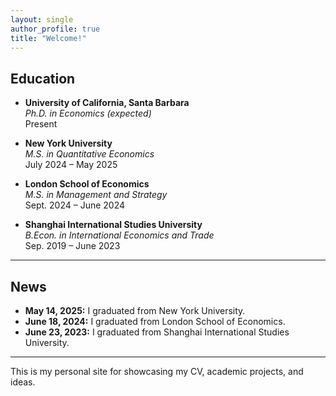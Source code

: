 ```yaml
---
layout: single
author_profile: true
title: "Welcome!"
---
```


## Education

- **University of California, Santa Barbara**  
  _Ph.D. in Economics (expected)_  
  Present

- **New York University**  
  _M.S. in Quantitative Economics_  
  July 2024 – May 2025

- **London School of Economics**  
  _M.S. in Management and Strategy_  
  Sept. 2024 – June 2024
  
- **Shanghai International Studies University**  
  _B.Econ. in International Economics and Trade_  
  Sep. 2019 – June 2023

---

## News

- **May 14, 2025:** I graduated from New York University.
- **June 18, 2024:** I graduated from London School of Economics.
- **June 23, 2023:** I graduated from Shanghai International Studies University.

---

This is my personal site for showcasing my CV, academic projects, and ideas.